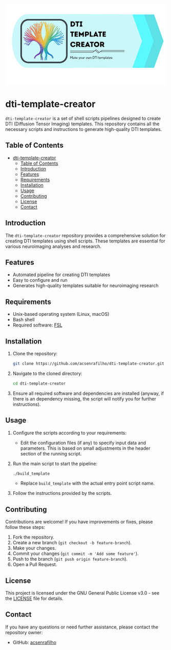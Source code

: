 <img src="https://raw.githubusercontent.com/acsenrafilho/dti-template-creator/refs/heads/master/docs/assets/repo-slogan.png" width=700>



# dti-template-creator

`dti-template-creator` is a set of shell scripts pipelines designed to create DTI (Diffusion Tensor Imaging) templates. This repository contains all the necessary scripts and instructions to generate high-quality DTI templates.

## Table of Contents

- [dti-template-creator](#dti-template-creator)
  - [Table of Contents](#table-of-contents)
  - [Introduction](#introduction)
  - [Features](#features)
  - [Requirements](#requirements)
  - [Installation](#installation)
  - [Usage](#usage)
  - [Contributing](#contributing)
  - [License](#license)
  - [Contact](#contact)

## Introduction

The `dti-template-creator` repository provides a comprehensive solution for creating DTI templates using shell scripts. These templates are essential for various neuroimaging analyses and research.

## Features

- Automated pipeline for creating DTI templates
- Easy to configure and run
- Generates high-quality templates suitable for neuroimaging research

## Requirements

- Unix-based operating system (Linux, macOS)
- Bash shell
- Required software: [FSL](https://fsl.fmrib.ox.ac.uk/fsl/docs/)

## Installation

1. Clone the repository:
   ```sh
   git clone https://github.com/acsenrafilho/dti-template-creator.git
   ```
2. Navigate to the cloned directory:
   ```sh
   cd dti-template-creator
   ```
3. Ensure all required software and dependencies are installed (anyway, if there is an dependency missing, the script will notify you for further instructions).

## Usage

1. Configure the scripts according to your requirements:
   - Edit the configuration files (if any) to specify input data and parameters. This is based on small adjustments in the header section of the running script.

2. Run the main script to start the pipeline:
   ```sh
   ./build_template
   ```
   - Replace `build_template` with the actual entry point script name.

3. Follow the instructions provided by the scripts.

## Contributing

Contributions are welcome! If you have improvements or fixes, please follow these steps:

1. Fork the repository.
2. Create a new branch (`git checkout -b feature-branch`).
3. Make your changes.
4. Commit your changes (`git commit -m 'Add some feature'`).
5. Push to the branch (`git push origin feature-branch`).
6. Open a Pull Request.

## License

This project is licensed under the GNU General Public License v3.0 - see the [LICENSE](LICENSE) file for details.

## Contact

If you have any questions or need further assistance, please contact the repository owner:

- GitHub: [acsenrafilho](https://github.com/acsenrafilho)
